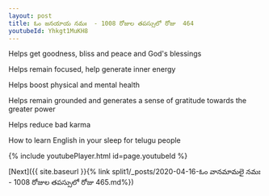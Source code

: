 ```yaml
---
layout: post
title: ఓం జనయాయ నమః  - 1008 రోజుల తపస్సులో రోజు  464
youtubeId: Yhkgt1MuKH8
---
```

 
 
Helps get goodness, bliss and peace and God's blessings
 
Helps remain focused, help generate inner energy 
 
Helps boost physical and mental health 
 
Helps remain grounded and generates a sense of gratitude towards the greater power 
 
Helps reduce bad karma
 
How to learn English in your sleep for telugu people
 
 
 
 


{% include youtubePlayer.html id=page.youtubeId %}
 
[Next]({{ site.baseurl }}{% link split1/_posts/2020-04-16-ఓం వానమామలై నమః  - 1008 రోజుల తపస్సులో రోజు  465.md%})
 
